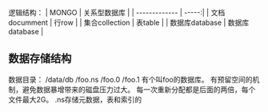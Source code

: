 逻辑结构：
| MONGO       | 关系型数据库  |
| ------------- | -----:|
| 文档documment | 行row |
| 集合collection | 表table |
| 数据库database | 数据库database |



## 数据存储结构
数据目录：
/data/db
    /foo.ns
    /foo.0
    /foo.1
有个叫foo的数据库。
有预留空间的机制，避免数据暴增带来的磁盘压力过大。
每一次重新分配都是后面的两倍，每个文件最大2G。
.ns存储元数据，表和索引的